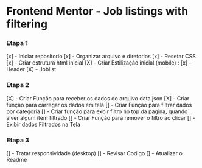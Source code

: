 
# Frontend Mentor - Job listings with filtering


### Etapa 1

[x] - Iniciar repositorio
[x] - Organizar arquivo e diretorios
[x] - Resetar CSS
[x] - Criar estrutura html inicial 
[X] - Criar Estilização inicial (mobile) :
    [x] - Header
    [X] - Joblist

### Etapa 2

[X] - Criar Função para receber os dados do arquivo data.json
[X] - Criar função para carregar os dados em tela
[] - Criar Função para filtrar dados por categoria
[] - Criar função para exbir filtro no top da pagina, quando alver algum item filtrado
[] - Criar Função para remover o filtro ao clicar
[] - Exibir dados Filtrados na Tela


### Etapa 3
[] - Tratar responsividade (desktop)
[] - Revisar Codigo
[] - Atualizar o Readme